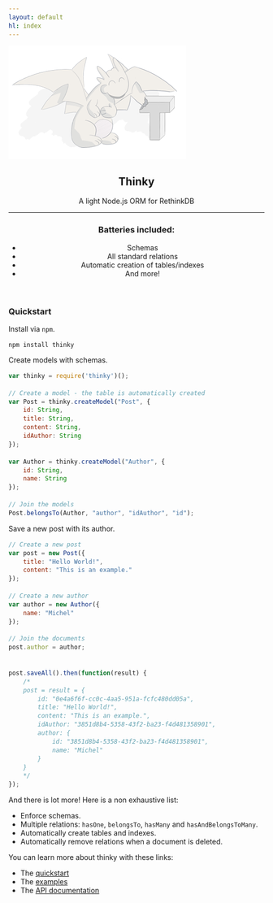 ```yaml
---
layout: default
hl: index
---
```



[![](/images/thinky-header.png)](/)

<header>
<div class="description">
    <h2>Thinky</h2>
    A light Node.js ORM for RethinkDB
</div>

<hr/>

<h3>Batteries included:</h3>
<ul>
<li>Schemas</li>
<li>All standard relations</li>
<li>Automatic creation of tables/indexes</li>
<li>And more!</li>
</ul>



</header>

### Quickstart

<p>Install via <code>npm</code>.</p>

<div class="highlight"><pre><code class="bash language-bash" data-lang="bash">npm install thinky
</code></pre></div>


Create models with schemas.

```javascript
var thinky = require('thinky')();

// Create a model - the table is automatically created
var Post = thinky.createModel("Post", {
    id: String,
    title: String,
    content: String,
    idAuthor: String
}); 

var Author = thinky.createModel("Author", {
    id: String,
    name: String
});

// Join the models
Post.belongsTo(Author, "author", "idAuthor", "id");
```

Save a new post with its author.

```js
// Create a new post
var post = new Post({
    title: "Hello World!",
    content: "This is an example."
});

// Create a new author
var author = new Author({
    name: "Michel"
});

// Join the documents
post.author = author;


post.saveAll().then(function(result) {
    /*
    post = result = {
        id: "0e4a6f6f-cc0c-4aa5-951a-fcfc480dd05a",
        title: "Hello World!",
        content: "This is an example.",
        idAuthor: "3851d8b4-5358-43f2-ba23-f4d481358901",
        author: {
            id: "3851d8b4-5358-43f2-ba23-f4d481358901",
            name: "Michel"
        }
    }
    */
});
```

And there is lot more! Here is a non exhaustive list:

- Enforce schemas.
- Multiple relations: `hasOne`, `belongsTo`, `hasMany` and `hasAndBelongsToMany`.
- Automatically create tables and indexes.
- Automatically remove relations when a document is deleted.

You can learn more about thinky with these links:

- The [quickstart](/documentation/)
- The [examples](https://github.com/neumino/thinky/tree/master/examples)
- The [API documentation](/documentation/api/thinky/)
